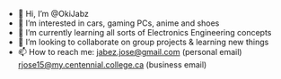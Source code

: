 - 👋 Hi, I’m @OkiJabz
- 👀 I’m interested in cars, gaming PCs, anime and shoes
- 🌱 I’m currently learning all sorts of Electronics Engineering concepts
- 💞️ I’m looking to collaborate on group projects & learning new things
- 📫 How to reach me: jabez.jose@gmail.com (personal email) rjose15@my.centennial.college.ca (business email)

<!---
OkiJabz/OkiJabz is a ✨ special ✨ repository because its `README.md` (this file) appears on your GitHub profile.
You can click the Preview link to take a look at your changes.
--->
